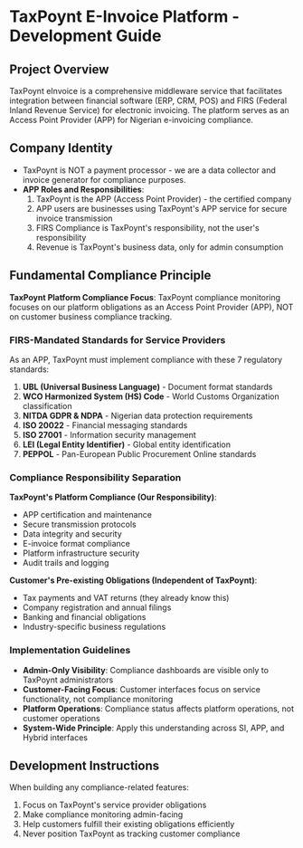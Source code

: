 # TaxPoynt E-Invoice Platform - Development Guide

## Project Overview

TaxPoynt eInvoice is a comprehensive middleware service that facilitates integration between financial software (ERP, CRM, POS) and FIRS (Federal Inland Revenue Service) for electronic invoicing. The platform serves as an Access Point Provider (APP) for Nigerian e-invoicing compliance.

## Company Identity

- TaxPoynt is NOT a payment processor - we are a data collector and invoice generator for compliance purposes.
- **APP Roles and Responsibilities**:
  1. TaxPoynt is the APP (Access Point Provider) - the certified company
  2. APP users are businesses using TaxPoynt's APP service for secure invoice transmission
  3. FIRS Compliance is TaxPoynt's responsibility, not the user's responsibility
  4. Revenue is TaxPoynt's business data, only for admin consumption

## Fundamental Compliance Principle

**TaxPoynt Platform Compliance Focus**: TaxPoynt compliance monitoring focuses on our platform obligations as an Access Point Provider (APP), NOT on customer business compliance tracking.

### FIRS-Mandated Standards for Service Providers
As an APP, TaxPoynt must implement compliance with these 7 regulatory standards:

1. **UBL (Universal Business Language)** - Document format standards
2. **WCO Harmonized System (HS) Code** - World Customs Organization classification
3. **NITDA GDPR & NDPA** - Nigerian data protection requirements  
4. **ISO 20022** - Financial messaging standards
5. **ISO 27001** - Information security management
6. **LEI (Legal Entity Identifier)** - Global entity identification
7. **PEPPOL** - Pan-European Public Procurement Online standards

### Compliance Responsibility Separation

**TaxPoynt's Platform Compliance (Our Responsibility)**:
- APP certification and maintenance
- Secure transmission protocols
- Data integrity and security
- E-invoice format compliance
- Platform infrastructure security
- Audit trails and logging

**Customer's Pre-existing Obligations (Independent of TaxPoynt)**:
- Tax payments and VAT returns (they already know this)
- Company registration and annual filings
- Banking and financial obligations
- Industry-specific business regulations

### Implementation Guidelines

- **Admin-Only Visibility**: Compliance dashboards are visible only to TaxPoynt administrators
- **Customer-Facing Focus**: Customer interfaces focus on service functionality, not compliance monitoring
- **Platform Operations**: Compliance status affects platform operations, not customer operations
- **System-Wide Principle**: Apply this understanding across SI, APP, and Hybrid interfaces

## Development Instructions

When building any compliance-related features:
1. Focus on TaxPoynt's service provider obligations
2. Make compliance monitoring admin-facing
3. Help customers fulfill their existing obligations efficiently
4. Never position TaxPoynt as tracking customer compliance